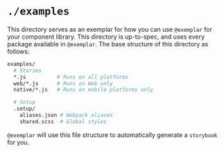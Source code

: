 # `./examples`

This directory serves as an exemplar for how you can use `@exemplar` for your
component library. This directory is up-to-spec, and uses every package
available in `@exemplar`. The base structure of this directory as follows:

``` bash
examples/
  # Stories
  *.js          # Runs on all platforms
  web/*.js      # Runs on Web only
  native/*.js   # Runs on mobile platforms only

  # Setup
  .setup/
    aliases.json # Webpack aliases
    shared.scss  # Global styles
```

`@exemplar` will use this file structure to automatically generate a `storybook`
for you.
